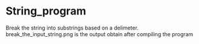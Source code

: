 # String_program
Break the string into substrings based on a delimeter.
break_the_input_string.png is the output obtain after compiling the program
